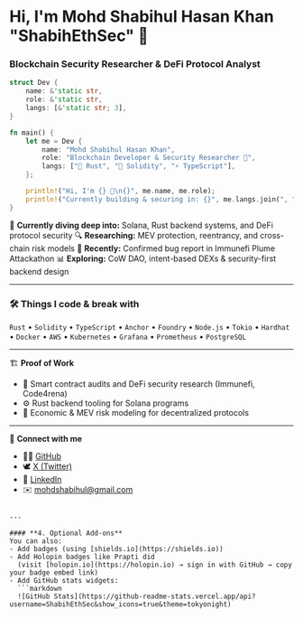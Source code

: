 
# Hi, I'm Mohd Shabihul Hasan Khan "ShabihEthSec" 👋  
### Blockchain Security Researcher & DeFi Protocol Analyst

```rust
struct Dev {
    name: &'static str,
    role: &'static str,
    langs: [&'static str; 3],
}

fn main() {
    let me = Dev {
        name: "Mohd Shabihul Hasan Khan",
        role: "Blockchain Developer & Security Researcher 🧠",
        langs: ["🦀 Rust", "🧱 Solidity", "⚡ TypeScript"],
    };

    println!("Hi, I'm {} 👋\n{}", me.name, me.role);
    println!("Currently building & securing in: {}", me.langs.join(", "));
}
````

🧩 **Currently diving deep into:** Solana, Rust backend systems, and DeFi protocol security
🔍 **Researching:** MEV protection, reentrancy, and cross-chain risk models
🐛 **Recently:** Confirmed bug report in Immunefi Plume Attackathon
📊 **Exploring:** CoW DAO, intent-based DEXs & security-first backend design

---

### 🛠️ Things I code & break with

`Rust` • `Solidity` • `TypeScript` • `Anchor` • `Foundry` • `Node.js` • `Tokio` • `Hardhat` • `Docker` • `AWS` • `Kubernetes` • `Grafana` • `Prometheus` • `PostgreSQL`

---

🏗️ **Proof of Work**

* 🔐 Smart contract audits and DeFi security research (Immunefi, Code4rena)
* ⚙️ Rust backend tooling for Solana programs
* 🧮 Economic & MEV risk modeling for decentralized protocols

---

💬 **Connect with me**

* 🧑‍💻 [GitHub](https://github.com/ShabihEthSec)
* 🕊️ [X (Twitter)](https://x.com/ShabihEthSec)
* 🧱 [LinkedIn](https://linkedin.com/in/mohd-shabihul-hasan-498577174)
* ✉️ [mohdshabihul@gmail.com](mailto:mohdshabihul@gmail.com)

````

---

#### **4. Optional Add-ons**
You can also:
- Add badges (using [shields.io](https://shields.io))
- Add Holopin badges like Prapti did  
  (visit [holopin.io](https://holopin.io) → sign in with GitHub → copy your badge embed link)
- Add GitHub stats widgets:
  ```markdown
  ![GitHub Stats](https://github-readme-stats.vercel.app/api?username=ShabihEthSec&show_icons=true&theme=tokyonight)
````


